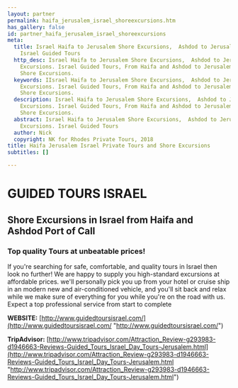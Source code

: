 ```yaml
---
layout: partner
permalink: haifa_jerusalem_israel_shoreexcursions.htm
has_gallery: false
id: partner_haifa_jerusalem_israel_shoreexcursions
meta:
  title: Israel Haifa to Jerusalem Shore Excursions,  Ashdod to Jerusalem Shore Excursions.
    Israel Guided Tours
  http_desc: Israel Haifa to Jerusalem Shore Excursions,  Ashdod to Jerusalem Shore
    Excursions. Israel Guided Tours, From Haifa and Ashdod to Jerusalem Israel Private
    Shore Excursions.
  keywords: IIsrael Haifa to Jerusalem Shore Excursions,  Ashdod to Jerusalem Shore
    Excursions. Israel Guided Tours, From Haifa and Ashdod to Jerusalem Israel Private
    Shore Excursions.
  description: Israel Haifa to Jerusalem Shore Excursions,  Ashdod to Jerusalem Shore
    Excursions. Israel Guided Tours, From Haifa and Ashdod to Jerusalem Israel Private
    Shore Excursions.
  abstract: Israel Haifa to Jerusalem Shore Excursions,  Ashdod to Jerusalem Shore
    Excursions. Israel Guided Tours
  author: Nick
  copyright: NK for Rhodes Private Tours, 2018
title: Haifa Jerusalem Israel Private Tours and Shore Excursions
subtitles: []

---
```

# GUIDED TOURS ISRAEL

## Shore Excursions in Israel from Haifa and Ashdod Port of Call

### Top quality Tours at unbeatable prices!

If you're searching for safe, comfortable, and quality tours in Israel then look no further! We are happy to supply you high-standard excursions at affordable prices. we'll personally pick you up from your hotel or cruise ship in an modern new and air-conditioned vehicle, and you'll sit back and relax while we make sure of everything for you while you're on the road with us. Expect a top professional service from start to complete

**WEBSITE:** [http://www.guidedtoursisrael.com/](http://www.guidedtoursisrael.com/ "http://www.guidedtoursisrael.com/")

**TripAdvisor:** [http://www.tripadvisor.com/Attraction_Review-g293983-d1946663-Reviews-Guided_Tours_Israel_Day_Tours-Jerusalem.html](http://www.tripadvisor.com/Attraction_Review-g293983-d1946663-Reviews-Guided_Tours_Israel_Day_Tours-Jerusalem.html "http://www.tripadvisor.com/Attraction_Review-g293983-d1946663-Reviews-Guided_Tours_Israel_Day_Tours-Jerusalem.html")